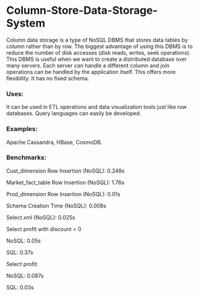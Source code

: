 # Column-Store-Data-Storage-System

Column data storage is a type of NoSQL DBMS that stores data tables by column rather than by row.  The biggest advantage of using this DBMS is to reduce the number of disk accesses (disk reads, writes, seek operations). This DBMS is useful when we want to create a distributed database over many servers. Each server can handle a different column and join operations can be handled by the application itself. This offers more flexibility. It has no fixed schema.

### Uses:
It can be used in ETL operations and data visualization tools just like row databases. Query languages can easily be developed.

### Examples:
Apache Cassandra, HBase, CosmoDB.

### Benchmarks:
Cust_dimension Row Insertion (NoSQL): 0.248s

Market_fact_table Row Insertion (NoSQL): 1.76s 

Prod_dimension Row Insertion (NoSQL): 0.01s

Schema Creation Time (NoSQL): 0.008s

Select.xml (NoSQL): 0.025s

Select profit with discount = 0

  NoSQL: 0.05s

  SQL: 0.37s

Select profit:

  NoSQL: 0.087s

  SQL: 0.03s
